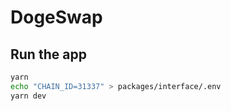 # DogeSwap

## Run the app

```bash
yarn
echo "CHAIN_ID=31337" > packages/interface/.env
yarn dev
```
